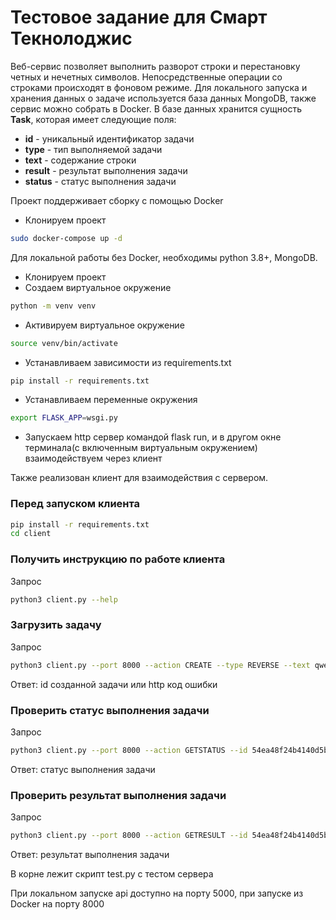 # Тестовое задание для Смарт Текнолоджис
Веб-сервис позволяет выполнить разворот строки и перестановку четных и нечетных символов. Непосредственные операции со строками происходят в фоновом режиме. Для локального запуска и хранения данных о задаче используется база данных MongoDB, также сервис можно собрать в Docker.
В базе данных хранится сущность **Task**, которая имеет следующие поля:
* **id** - уникальный идентификатор задачи
* **type** - тип выполняемой задачи
* **text** - содержание строки
* **result** - результат выполнения задачи
* **status** - статус выполнения задачи


Проект поддерживает сборку с помощью Docker
* Клонируем проект
```bash
sudo docker-compose up -d
```

Для локальной работы без Docker, необходимы python 3.8+, MongoDB.
* Клонируем проект
* Создаем виртуальное окружение 
```bash
python -m venv venv
```
* Активируем виртуальное окружение
```bash
source venv/bin/activate
```
* Устанавливаем зависимости из requirements.txt
```bash
pip install -r requirements.txt
```
* Устанавливаем переменные окружения
```bash
export FLASK_APP=wsgi.py
```
* Запускаем http сервер командой flask run, и в другом окне терминала(с включенным виртуальным окружением) взаимодействуем через клиент<br> 

Также реализован клиент для взаимодействия с сервером.
### Перед запуском клиента
```bash
pip install -r requirements.txt
cd client
```
### Получить инструкцию по работе клиента
Запрос
```bash
python3 client.py --help
```

### Загрузить задачу
Запрос
```bash
python3 client.py --port 8000 --action CREATE --type REVERSE --text qwerty
```
Ответ: id созданной задачи или http код ошибки

### Проверить статус выполнения задачи
Запрос
```bash
python3 client.py --port 8000 --action GETSTATUS --id 54ea48f24b4140d5b2eb061a7c7c3b15
```
Ответ: статус выполнения задачи

### Проверить результат выполнения задачи
Запрос
```bash
python3 client.py --port 8000 --action GETRESULT --id 54ea48f24b4140d5b2eb061a7c7c3b15
```
Ответ: результат выполнения задачи<br>

В корне лежит скрипт test.py с тестом сервера

При локальном запуске api доступно на порту 5000, при  запуске из Docker
на порту 8000

